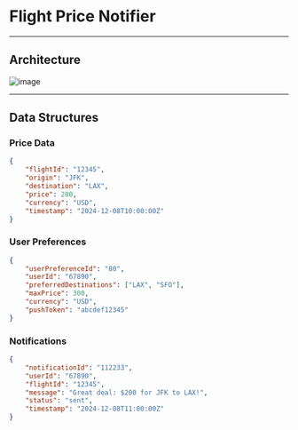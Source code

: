 # **Flight Price Notifier**

---

## **Architecture**
![image](https://github.com/user-attachments/assets/fb9d786f-41da-4a24-8391-c5eb248ab7df)

---

## **Data Structures**

### **Price Data**
```json
{
    "flightId": "12345",
    "origin": "JFK",
    "destination": "LAX",
    "price": 200,
    "currency": "USD",
    "timestamp": "2024-12-08T10:00:00Z"
}
```
### **User Preferences**
```json
{
    "userPreferenceId": "80", 
    "userId": "67890",
    "preferredDestinations": ["LAX", "SFO"],
    "maxPrice": 300,
    "currency": "USD",
    "pushToken": "abcdef12345"
}
```
### **Notifications**
```json
{
    "notificationId": "112233",
    "userId": "67890",
    "flightId": "12345",
    "message": "Great deal: $200 for JFK to LAX!",
    "status": "sent",
    "timestamp": "2024-12-08T11:00:00Z"
}
